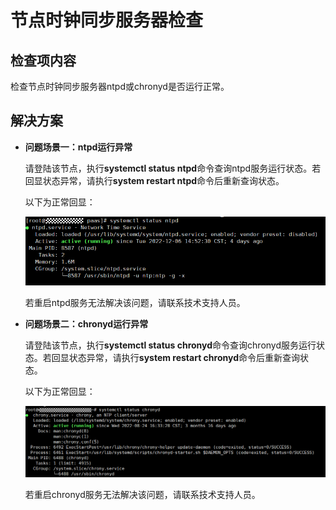 # 节点时钟同步服务器检查<a name="cce_10_0450"></a>

## 检查项内容<a name="section1138613535147"></a>

检查节点时钟同步服务器ntpd或chronyd是否运行正常。

## 解决方案<a name="section0998115171511"></a>

-   **问题场景一：ntpd运行异常**

    请登陆该节点，执行**systemctl status ntpd**命令查询ntpd服务运行状态。若回显状态异常，请执行**system restart ntpd**命令后重新查询状态。

    以下为正常回显：

    ![](figures/zh-cn_image_0000001473906193.png)

    若重启ntpd服务无法解决该问题，请联系技术支持人员。

-   **问题场景二：chronyd运行异常**

    请登陆该节点，执行**systemctl status chronyd**命令查询chronyd服务运行状态。若回显状态异常，请执行**system restart chronyd**命令后重新查询状态。

    以下为正常回显：

    ![](figures/zh-cn_image_0000001473906313.png)

    若重启chronyd服务无法解决该问题，请联系技术支持人员。



